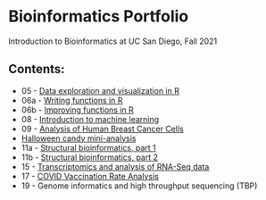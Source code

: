 # Bioinformatics Portfolio

Introduction to Bioinformatics at UC San Diego, Fall 2021

## Contents:

- 05 - [Data exploration and visualization in R]()
- 06a - [Writing functions in R]()
- 06b - [Improving functions in R]()
- 08 - [Introduction to machine learning]()
- 09 - [Analysis of Human Breast Cancer Cells]()
- [Halloween candy mini-analysis](https://github.com/a-kapinos/bggn213/blob/main/class10/class10.md)
- 11a - [Structural bioinformatics, part 1]()
- 11b - [Structural bioinformatics, part 2]()
- 15 - [Transcriptomics and analysis of RNA-Seq data]()
- 17 - [COVID Vaccination Rate Analysis]()
- 19 - Genome informatics and high throughput sequencing (TBP)

